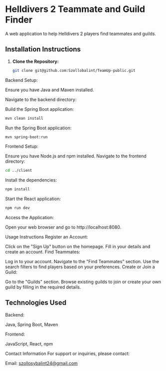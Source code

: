 # Helldivers 2 Teammate and Guild Finder

A web application to help Helldivers 2 players find teammates and guilds.

## Installation Instructions
1. **Clone the Repository:**
   ```bash
   git clone git@github.com:Szollobalint/TeamUp-public.git
   
Backend Setup:

Ensure you have Java and Maven installed.

Navigate to the backend directory:

Build the Spring Boot application:
```bash
mvn clean install
```

Run the Spring Boot application:
```bash
mvn spring-boot:run
```

Frontend Setup:

Ensure you have Node.js and npm installed.
Navigate to the frontend directory:
```bash
cd ../client
```
Install the dependencies:
```bash
npm install
```
Start the React application:

```bash
npm run dev
```
Access the Application:

Open your web browser and go to http://localhost:8080.

Usage Instructions
Register an Account:

Click on the "Sign Up" button on the homepage.
Fill in your details and create an account.
Find Teammates:

Log in to your account.
Navigate to the "Find Teammates" section.
Use the search filters to find players based on your preferences.
Create or Join a Guild:

Go to the "Guilds" section.
Browse existing guilds to join or create your own guild by filling in the required details.

## Technologies Used
Backend:

Java,
Spring Boot,
Maven

Frontend:

JavaScript,
React,
npm



Contact Information
For support or inquiries, please contact:

Email: szollosybalint24@gmail.com
